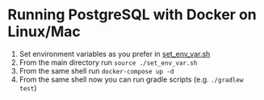 # Running PostgreSQL with Docker on Linux/Mac

1. Set environment variables as you prefer in [set_env_var.sh](./set_env_var.sh)
2. From the main directory run `source ./set_env_var.sh`
3. From the same shell run `docker-compose up -d`
4. From the same shell now you can run gradle scripts (e.g. `./gradlew test`)  
